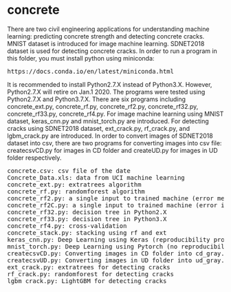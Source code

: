 # concrete
There are two civil engineering applications for understanding machine learning: predicting concrete strength and detecting concrete cracks. MNIST dataset is introduced for image machine learning. SDNET2018 dataset is used for detecting concrete cracks.
In order to run a program in this folder, you must install python using miniconda:
<pre>
https://docs.conda.io/en/latest/miniconda.html
</pre>
It is recommended to install Python2.7.X instead of Python3.X. However, Python2.7.X will retire on Jan.1 2020. The programs were tested using Python2.7.X and Python3.7.X.
There are six programs including concrete_ext.py, concrete_rf.py, concrete_rf2.py, concrete_rf32.py, concrete_rf33.py, concrete_rf4.py.
For image machine learning using MNIST dataset, keras_cnn.py and mnist_torch.py are introduced. For detecting cracks using SDNET2018 dataset, ext_crack.py, rf_crack.py, and lgbm_crack.py are introduced. In order to convert images of SDNET2018 dataset into csv, there are two programs for converting images into csv file: createcsvCD.py for images in CD folder and createUD.py for images in UD folder respectively.
<pre>
concrete.csv: csv file of the date
Concrete_Data.xls: data from UCI machine learning
concrete_ext.py: extratrees algorithm
concrete_rf.py: randomforest algorithm
concrete_rf2.py: a single input to trained machine (error message will be generated)
concrete_rf2C.py: a single input to trained machine (error is corrected)
concrete_rf32.py: decision tree in Python2.X
concrete_rf33.py: decision tree in Python3.X
concrete_rf4.py: cross-validation
concrete_stack.py: stacking using rf and ext
keras_cnn.py: Deep Learning using Keras (reproducibility problem with multiple GPUs)
mnist_torch.py: Deep Learning using Pytorch (no reproducibility problem)
createcsvCD.py: Converting images in CD folder into cd_gray.csv file
createcsvUD.py: Converting images in UD folder into ud_gray.csv file
ext_crack.py: extratrees for detecting cracks
rf_crack.py: randomforest for detecting cracks
lgbm_crack.py: LightGBM for detecting cracks
</pre>

